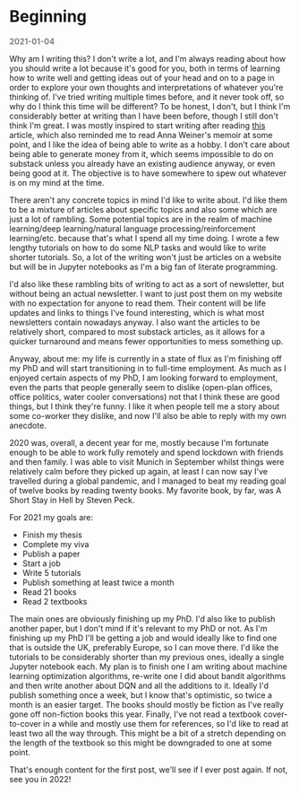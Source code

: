 # Beginning

**<span style="color:grey">2021-01-04</span>**

Why am I writing this? I don't write a lot, and I'm always reading about how you should write a lot because it's good for you, both in terms of learning how to write well and getting ideas out of your head and on to a page in order to explore your own thoughts and interpretations of whatever you're thinking of. I've tried writing multiple times before, and it never took off, so why do I think this time will be different? To be honest, I don't, but I think I'm considerably better at writing than I have been before, though I still don't think I'm great. I was mostly inspired to start writing after reading [this](https://www.newyorker.com/magazine/2021/01/04/is-substack-the-media-future-we-want) article, which also reminded me to read Anna Weiner's memoir at some point, and I like the idea of being able to write as a hobby. I don't care about being able to generate money from it, which seems impossible to do on substack unless you already have an existing audience anyway, or even being good at it. The objective is to have somewhere to spew out whatever is on my mind at the time.

There aren't any concrete topics in mind I'd like to write about. I'd like them to be a mixture of articles about specific topics and also some which are just a lot of rambling. Some potential topics are in the realm of machine learning/deep learning/natural language processing/reinforcement learning/etc. because that's what I spend all my time doing. I wrote a few lengthy tutorials on how to do some NLP tasks and would like to write shorter tutorials. So, a lot of the writing won't just be articles on a website but will be in Jupyter notebooks as I'm a big fan of literate programming.

I'd also like these rambling bits of writing to act as a sort of newsletter, but without being an actual newsletter. I want to just post them on my website with no expectation for anyone to read them. Their content will be life updates and links to things I've found interesting, which is what most newsletters contain nowadays anyway. I also want the articles to be relatively short, compared to most substack articles, as it allows for a quicker turnaround and means fewer opportunities to mess something up.

Anyway, about me: my life is currently in a state of flux as I'm finishing off my PhD and will start transitioning in to full-time employment. As much as I enjoyed certain aspects of my PhD, I am looking forward to employment, even the parts that people generally seem to dislike (open-plan offices, office politics, water cooler conversations) not that I think these are good things, but I think they're funny. I like it when people tell me a story about some co-worker they dislike, and now I'll also be able to reply with my own anecdote.

2020 was, overall, a decent year for me, mostly because I'm fortunate enough to be able to work fully remotely and spend lockdown with friends and then family. I was able to visit Munich in September whilst things were relatively calm before they picked up again, at least I can now say I've travelled during a global pandemic, and I managed to beat my reading goal of twelve books by reading twenty books. My favorite book, by far, was A Short Stay in Hell by Steven Peck.

For 2021 my goals are:

* Finish my thesis
* Complete my viva
* Publish a paper
* Start a job
* Write 5 tutorials
* Publish something at least twice a month
* Read 21 books
* Read 2 textbooks

The main ones are obviously finishing up my PhD. I'd also like to publish another paper, but I don't mind if it's relevant to my PhD or not. As I'm finishing up my PhD I'll be getting a job and would ideally like to find one that is outside the UK, preferably Europe, so I can move there. I'd like the tutorials to be considerably shorter than my previous ones, ideally a single Jupyter notebook each. My plan is to finish one I am writing about machine learning optimization algorithms, re-write one I did about bandit algorithms and then write another about DQN and all the additions to it. Ideally I'd publish something once a week, but I know that's optimistic, so twice a month is an easier target. The books should mostly be fiction as I've really gone off non-fiction books this year. Finally, I've not read a textbook cover-to-cover in a while and mostly use them for references, so I'd like to read at least two all the way through. This might be a bit of a stretch depending on the length of the textbook so this might be downgraded to one at some point.

That's enough content for the first post, we'll see if I ever post again. If not, see you in 2022!

